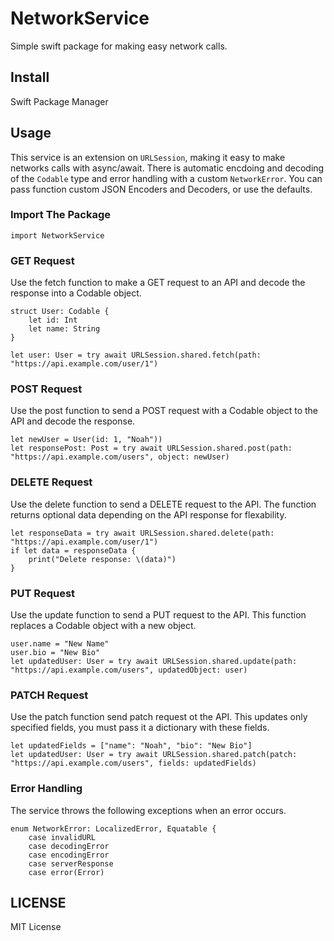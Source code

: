 # NetworkService
Simple swift package for making easy network calls.

## Install
Swift Package Manager

## Usage
This service is an extension on <code>URLSession</code>, making it easy to make networks calls with async/await. There is automatic encdoing and decoding of the <code>Codable</code> type and error handling with a custom <code>NetworkError</code>. You can pass function custom JSON Encoders and Decoders, or use the defaults.

### Import The Package
```
import NetworkService
```

### GET Request
Use the fetch function to make a GET request to an API and decode the response into a Codable object.
```
struct User: Codable {
    let id: Int
    let name: String
}

let user: User = try await URLSession.shared.fetch(path: "https://api.example.com/user/1")
```

### POST Request
Use the post function to send a POST request with a Codable object to the API and decode the response.
```
let newUser = User(id: 1, "Noah"))
let responsePost: Post = try await URLSession.shared.post(path: "https://api.example.com/users", object: newUser)
```
### DELETE Request
Use the delete function to send a DELETE request to the API. The function returns optional data depending on the API response for flexability.
```
let responseData = try await URLSession.shared.delete(path: "https://api.example.com/user/1")
if let data = responseData {
    print("Delete response: \(data)")
}
```

### PUT Request
Use the update function to send a PUT request to the API. This function replaces a Codable object with a new object.
```
user.name = "New Name"
user.bio = "New Bio"
let updatedUser: User = try await URLSession.shared.update(path: "https://api.example.com/users", updatedObject: user)
```

### PATCH Request
Use the patch function send patch request ot the API. This updates only specified fields, you must pass it a dictionary with these fields.
```
let updatedFields = ["name": "Noah", "bio": "New Bio"]
let updatedUser: User = try await URLSession.shared.patch(patch: "https://api.example.com/users", fields: updatedFields)
```

### Error Handling
The service throws the following exceptions when an error occurs.
```
enum NetworkError: LocalizedError, Equatable {
    case invalidURL
    case decodingError
    case encodingError
    case serverResponse
    case error(Error)
```

## LICENSE
MIT License
